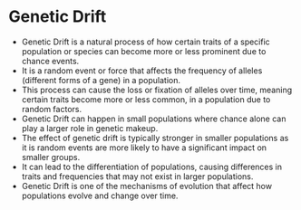 # Genetic Drift

- Genetic Drift is a natural process of how certain traits of a specific population or species can become more or less prominent due to chance events.
- It is a random event or force that affects the frequency of alleles (different forms of a gene) in a population.
- This process can cause the loss or fixation of alleles over time, meaning certain traits become more or less common, in a population due to random factors.
- Genetic Drift can happen in small populations where chance alone can play a larger role in genetic makeup.
- The effect of genetic drift is typically stronger in smaller populations as it is random events are more likely to have a significant impact on smaller groups.
- It can lead to the differentiation of populations, causing differences in traits and frequencies that may not exist in larger populations.
- Genetic Drift is one of the mechanisms of evolution that affect how populations evolve and change over time.
